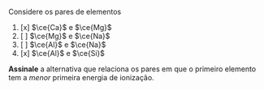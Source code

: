Considere os pares de elementos

1. [x] $\ce{Ca}$ e $\ce{Mg}$
2. [ ] $\ce{Mg}$ e $\ce{Na}$
3. [ ] $\ce{Al}$ e $\ce{Na}$
4. [x] $\ce{Al}$ e $\ce{Si}$

**Assinale** a alternativa que relaciona os pares em que o primeiro elemento tem a *menor* primeira energia de ionização.


